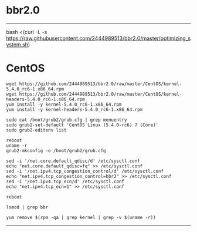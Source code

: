 # bbr2.0

--------------------
bash <(curl -L -s https://raw.githubusercontent.com/2444989513/bbr2.0/master/optimizing_system.sh)

# CentOS
```
wget https://github.com/2444989513/bbr2.0/raw/master/CentOS/kernel-5.4.0_rc6-1.x86_64.rpm
wget https://github.com/2444989513/bbr2.0/raw/master/CentOS/kernel-headers-5.4.0_rc6-1.x86_64.rpm
yum install -y kernel-5.4.0_rc6-1.x86_64.rpm
yum install -y kernel-headers-5.4.0_rc6-1.x86_64.rpm

sudo cat /boot/grub2/grub.cfg | grep menuentry
sudo grub2-set-default 'CentOS Linux (5.4.0-rc6) 7 (Core)'
sudo grub2-editenv list

reboot
uname -r
grub2-mkconfig -o /boot/grub2/grub.cfg

sed -i '/net.core.default_qdisc/d' /etc/sysctl.conf
echo "net.core.default_qdisc=fq" >> /etc/sysctl.conf
sed -i '/net.ipv4.tcp_congestion_control/d' /etc/sysctl.conf
echo "net.ipv4.tcp_congestion_control=bbr2" >> /etc/sysctl.conf
sed -i '/net.ipv4.tcp_ecn/d' /etc/sysctl.conf
echo "net.ipv4.tcp_ecn=1" >> /etc/sysctl.conf

reboot

lsmod | grep bbr

```
```
yum remove $(rpm -qa | grep kernel | grep -v $(uname -r))
```
--------------------

